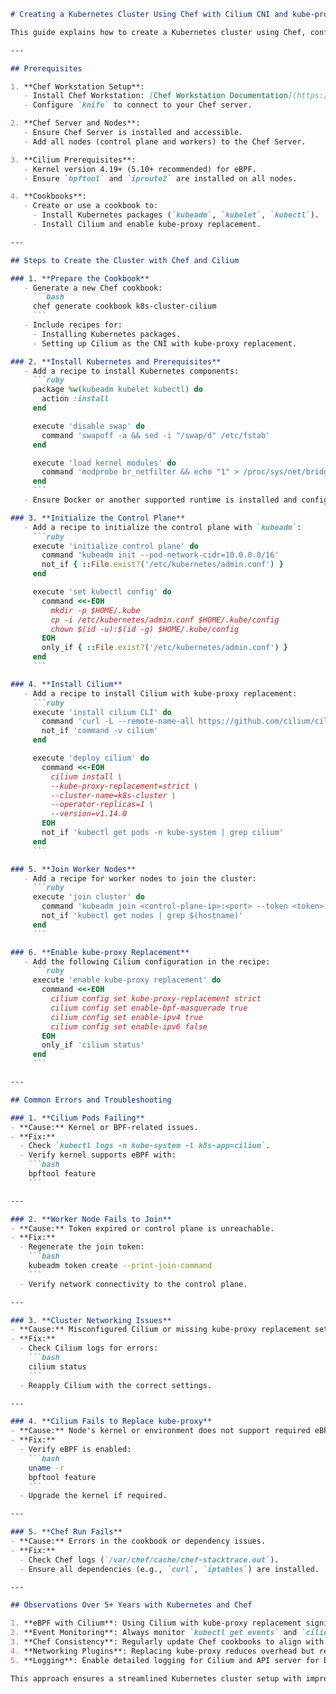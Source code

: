 ```markdown
# Creating a Kubernetes Cluster Using Chef with Cilium CNI and kube-proxy Replacement

This guide explains how to create a Kubernetes cluster using Chef, configured to use **Cilium** as the CNI and to replace `kube-proxy` with Cilium's eBPF-based implementation for improved network performance and security.

---

## Prerequisites

1. **Chef Workstation Setup**:
   - Install Chef Workstation: [Chef Workstation Documentation](https://docs.chef.io/workstation/).
   - Configure `knife` to connect to your Chef server.

2. **Chef Server and Nodes**:
   - Ensure Chef Server is installed and accessible.
   - Add all nodes (control plane and workers) to the Chef Server.

3. **Cilium Prerequisites**:
   - Kernel version 4.19+ (5.10+ recommended) for eBPF.
   - Ensure `bpftool` and `iproute2` are installed on all nodes.

4. **Cookbooks**:
   - Create or use a cookbook to:
     - Install Kubernetes packages (`kubeadm`, `kubelet`, `kubectl`).
     - Install Cilium and enable kube-proxy replacement.

---

## Steps to Create the Cluster with Chef and Cilium

### 1. **Prepare the Cookbook**
   - Generate a new Chef cookbook:
     ```bash
     chef generate cookbook k8s-cluster-cilium
     ```
   - Include recipes for:
     - Installing Kubernetes packages.
     - Setting up Cilium as the CNI with kube-proxy replacement.

### 2. **Install Kubernetes and Prerequisites**
   - Add a recipe to install Kubernetes components:
     ```ruby
     package %w(kubeadm kubelet kubectl) do
       action :install
     end

     execute 'disable swap' do
       command 'swapoff -a && sed -i "/swap/d" /etc/fstab'
     end

     execute 'load kernel modules' do
       command 'modprobe br_netfilter && echo "1" > /proc/sys/net/bridge/bridge-nf-call-iptables'
     end
     ```
   - Ensure Docker or another supported runtime is installed and configured.

### 3. **Initialize the Control Plane**
   - Add a recipe to initialize the control plane with `kubeadm`:
     ```ruby
     execute 'initialize control plane' do
       command 'kubeadm init --pod-network-cidr=10.0.0.0/16'
       not_if { ::File.exist?('/etc/kubernetes/admin.conf') }
     end

     execute 'set kubectl config' do
       command <<-EOH
         mkdir -p $HOME/.kube
         cp -i /etc/kubernetes/admin.conf $HOME/.kube/config
         chown $(id -u):$(id -g) $HOME/.kube/config
       EOH
       only_if { ::File.exist?('/etc/kubernetes/admin.conf') }
     end
     ```

### 4. **Install Cilium**
   - Add a recipe to install Cilium with kube-proxy replacement:
     ```ruby
     execute 'install cilium CLI' do
       command 'curl -L --remote-name-all https://github.com/cilium/cilium-cli/releases/download/v0.15.8/cilium-linux-amd64 && chmod +x cilium-linux-amd64 && mv cilium-linux-amd64 /usr/local/bin/cilium'
       not_if 'command -v cilium'
     end

     execute 'deploy cilium' do
       command <<-EOH
         cilium install \
         --kube-proxy-replacement=strict \
         --cluster-name=k8s-cluster \
         --operator-replicas=1 \
         --version=v1.14.0
       EOH
       not_if 'kubectl get pods -n kube-system | grep cilium'
     end
     ```

### 5. **Join Worker Nodes**
   - Add a recipe for worker nodes to join the cluster:
     ```ruby
     execute 'join cluster' do
       command 'kubeadm join <control-plane-ip>:<port> --token <token> --discovery-token-ca-cert-hash sha256:<hash>'
       not_if 'kubectl get nodes | grep $(hostname)'
     end
     ```

### 6. **Enable kube-proxy Replacement**
   - Add the following Cilium configuration in the recipe:
     ```ruby
     execute 'enable kube-proxy replacement' do
       command <<-EOH
         cilium config set kube-proxy-replacement strict
         cilium config set enable-bpf-masquerade true
         cilium config set enable-ipv4 true
         cilium config set enable-ipv6 false
       EOH
       only_if 'cilium status'
     end
     ```

---

## Common Errors and Troubleshooting

### 1. **Cilium Pods Failing**
- **Cause:** Kernel or BPF-related issues.
- **Fix:**
  - Check `kubectl logs -n kube-system -l k8s-app=cilium`.
  - Verify kernel supports eBPF with:
    ```bash
    bpftool feature
    ```

---

### 2. **Worker Node Fails to Join**
- **Cause:** Token expired or control plane is unreachable.
- **Fix:**
  - Regenerate the join token:
    ```bash
    kubeadm token create --print-join-command
    ```
  - Verify network connectivity to the control plane.

---

### 3. **Cluster Networking Issues**
- **Cause:** Misconfigured Cilium or missing kube-proxy replacement settings.
- **Fix:**
  - Check Cilium logs for errors:
    ```bash
    cilium status
    ```
  - Reapply Cilium with the correct settings.

---

### 4. **Cilium Fails to Replace kube-proxy**
- **Cause:** Node's kernel or environment does not support required eBPF features.
- **Fix:**
  - Verify eBPF is enabled:
    ```bash
    uname -r
    bpftool feature
    ```
  - Upgrade the kernel if required.

---

### 5. **Chef Run Fails**
- **Cause:** Errors in the cookbook or dependency issues.
- **Fix:**
  - Check Chef logs (`/var/chef/cache/chef-stacktrace.out`).
  - Ensure all dependencies (e.g., `curl`, `iptables`) are installed.

---

## Observations Over 5+ Years with Kubernetes and Chef

1. **eBPF with Cilium**: Using Cilium with kube-proxy replacement significantly improves performance but requires careful validation of kernel and BPF support on all nodes.
2. **Event Monitoring**: Always monitor `kubectl get events` and `cilium status` for real-time insights into cluster health.
3. **Chef Consistency**: Regularly update Chef cookbooks to align with the latest Kubernetes and Cilium versions to avoid using deprecated APIs or features.
4. **Networking Plugins**: Replacing kube-proxy reduces overhead but requires tuning and compatibility checks during upgrades.
5. **Logging**: Enable detailed logging for Cilium and API server for better debugging.

This approach ensures a streamlined Kubernetes cluster setup with improved network performance and observability using Cilium and Chef.
```
